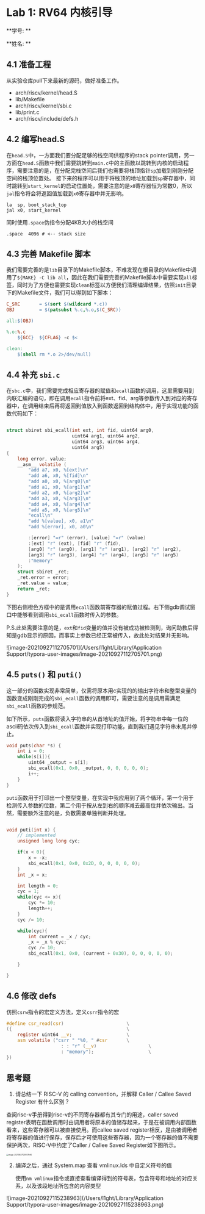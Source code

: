 # Lab 1: RV64 内核引导

**学号: **

**姓名: **

## 4.1 准备工程

从实验仓库pull下来最新的源码，做好准备工作。

- arch/riscv/kernel/head.S
- lib/Makefile
- arch/riscv/kernel/sbi.c
- lib/print.c
- arch/riscv/include/defs.h

## 4.2 编写head.S
在`head.S`中，一方面我们要分配足够的栈空间供程序的stack pointer调用，另一方面在`head.S`函数中我们需要跳转到`main.c`中的主函数以跳转到内核的启动程序，需要注意的是，在分配完栈空间后我们也需要将栈顶指针`sp`加载到刚刚分配空间的栈顶位置处。
接下来的程序可以用于将栈顶的地址加载到`sp`寄存器中，同时跳转到`start_kernel`的启动位置处，需要注意的是`x0`寄存器恒为常数0，所以`jal`指令将会将返回值加载到`x0`寄存器中并无影响。
```assembly
la  sp, boot_stack_top
jal x0, start_kernel
```
同时使用`.space`伪指令分配4KB大小的栈空间
```assembly
.space  4096 # <-- stack size
```

## 4.3 完善 Makefile 脚本
我们需要完善的是`lib`目录下的Makefile脚本，不难发现在根目录的Makefile中调用了`${MAKE} -C lib all`，因此在我们需要完善的Makefile脚本中需要实现`all`标签，同时为了方便也需要实现`clean`标签以方便我们清理编译结果，仿照`init`目录下的Makefile文件，我们可以得到如下脚本：

```makefile
C_SRC       = $(sort $(wildcard *.c))
OBJ		    = $(patsubst %.c,%.o,$(C_SRC))

all:$(OBJ)

%.o:%.c
	${GCC}  ${CFLAG} -c $<

clean:
	$(shell rm *.o 2>/dev/null)

```




## 4.4 补充 `sbi.c`

在`sbc.c`中，我们需要完成相应寄存器的赋值和`ecall`函数的调用，这里需要用到内联汇编的语句，即在调用`ecall`指令前将ext、fid、arg等参数传入到对应的寄存器中，在调用结束后再将返回到值放入到函数返回到结构体中，用于实现功能的函数代码如下：

```c

struct sbiret sbi_ecall(int ext, int fid, uint64 arg0,
			            uint64 arg1, uint64 arg2,
			            uint64 arg3, uint64 arg4,
			            uint64 arg5) 
{
	long error, value;
	__asm__ volatile (
		"add a7, x0, %[ext]\n"
		"add a6, x0, %[fid]\n"
		"add a0, x0, %[arg0]\n"
		"add a1, x0, %[arg1]\n"
		"add a2, x0, %[arg2]\n"
		"add a3, x0, %[arg3]\n"
		"add a4, x0, %[arg4]\n"
		"add a5, x0, %[arg5]\n"
		"ecall\n"
		"add %[value], x0, a1\n"
		"add %[error], x0, a0\n"

		:[error] "=r" (error), [value] "=r" (value)
		:[ext] "r" (ext), [fid] "r" (fid), 
		[arg0] "r" (arg0), [arg1] "r" (arg1), [arg2] "r" (arg2), 
		[arg3] "r" (arg3), [arg4] "r" (arg4), [arg5] "r" (arg5)
		:"memory"
	);
	struct sbiret _ret;
	_ret.error = error;
	_ret.value = value;
	return _ret;
}
```







下图右侧橙色方框中的是调用`ecall`函数前寄存器的赋值过程。右下侧gdb调试窗口中能够看到调用`sbi_ecall`函数时传入的参数。

P.S.此处需要注意的是，`ext`和`fid`变量的值并没有被成功被检测到，询问助教后得知是gdb显示的原因，而事实上参数已经正常被传入，故此处对结果并无影响。

![image-20210927112705701](/Users/l1ght/Library/Application Support/typora-user-images/image-20210927112705701.png)







## 4.5 `puts()` 和 `puti()`

这一部分的函数实现非常简单，仅需将原本用c实现的的输出字符串和整型变量的函数变成刚刚完成的`sbi_ecall`函数的调用即可，需要注意的是调用需满足`sbi_ecall`函数的参规范。

如下所示，`puts`函数将读入字符串的从首地址的值开始，将字符串中每一位的ascii码依次传入到`sbi_ecall`函数并实现打印功能，直到我们遇见字符串末尾并停止。

```c
void puts(char *s) {
    int i = 0;
    while(s[i]){
        uint64 _output = s[i];
        sbi_ecall(0x1, 0x0, _output, 0, 0, 0, 0, 0);
        i++;
    }
}
```

`puti`函数用于打印出一个整型变量，在实现中我应用到了两个循环，第一个用于检测传入参数的位数，第二个用于按从左到右的顺序减去最高位并依次输出。当然，需要额外注意的是，负数需要单独判断并处理。

```c

void puti(int x) {
    // implemented
    unsigned long long cyc;

    if(x < 0){
        x = -x;
        sbi_ecall(0x1, 0x0, 0x2D, 0, 0, 0, 0, 0);
    }
    int _x = x;

    int length = 0;
    cyc = 1;
    while(cyc <= x){
        cyc *= 10;
        length++;
    }
    cyc /= 10;

    while(cyc){
        int current = _x / cyc;
        _x = _x % cyc;
        cyc /= 10;
        sbi_ecall(0x1, 0x0, (current + 0x30), 0, 0, 0, 0, 0);

    }

}
```


## 4.6 修改 defs

仿照`csrw`指令的宏定义方法，定义`csrr`指令的宏

```c
#define csr_read(csr)                       \
({                                          \
    register uint64 __v;                    \
    asm volatile ("csrr " "%0, " #csr       \
                    : : "r" (__v)                   \
                    : "memory");                    \
}) 
```




## 思考题

1. 请总结一下 RISC-V 的 calling convention，并解释 Caller / Callee Saved Register 有什么区别？

查阅risc-v手册得到risc-v的不同寄存器都有其专门的用途，caller saved register表明在函数调用时由调用者将原本的值储存起来，于是在被调用内部函数看来，这些寄存器可以被直接使用。而callee saved register相反，是由被调用者将寄存器的值进行保存，保存后才可使用这些寄存器，因为一个寄存器的值不需要保护两次，RISC-V中约定了Caller / Callee Saved Register如下图所示。

<img src="/Users/l1ght/Library/Application Support/typora-user-images/image-20210927120557846.png" alt="image-20210927120557846" style="zoom: 33%;" />



2. 编译之后，通过 System.map 查看 vmlinux.lds 中自定义符号的值

   使用`nm vmlinux`指令或直接查看编译得到的符号表，包含符号和地址的对应关系，以及该段地址所包含的内容类型

![image-20210927115238963](/Users/l1ght/Library/Application Support/typora-user-images/image-20210927115238963.png)
